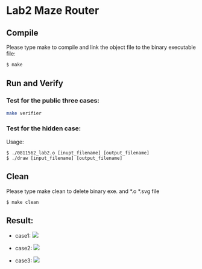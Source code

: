 # Lab2 Maze Router

## Compile
Please type make to compile and link the object file to the binary executable file:
```bash = 
$ make
````

## Run and Verify

### Test for the public three cases:
```bash = 
make verifier
```

### Test for the hidden case:
Usage:
```bash=
$ ./0811562_lab2.o [inupt_filename] [output_filename]
$ ./draw [input_filename] [output_filename]
```
## Clean
Please type make clean to delete binary exe. and *.o *.svg file
```bash=
$ make clean
```

## Result:

*	case1:
![](https://i.imgur.com/Ps6MR6G.png)

*	case2:
![](https://i.imgur.com/YTLBlXh.png)

*	case3:
![](https://i.imgur.com/QABHVXO.png)